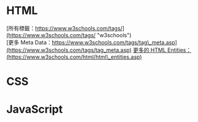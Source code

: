 # HTML

[所有標籤：https://www.w3schools.com/tags/](https://www.w3schools.com/tags/ "w3schools")  
[更多 Meta Data：https://www.w3schools.com/tags/tag\_meta.asp](https://www.w3schools.com/tags/tag_meta.asp)
[更多的 HTML Entities：(https://www.w3schools.com/html/html\_entities.asp)](https://www.w3schools.com/html/html_entities.asp)



# CSS

# JavaScript



